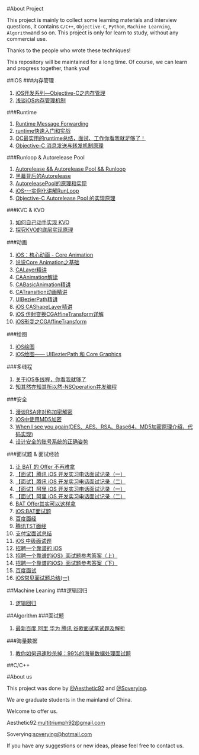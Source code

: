 #About Project

This project is mainly to collect some learning materials and interview questions, it contains `C/C++`, `Objective-C`, `Python`, `Machine Learning`, `Algorithm`and so on. This project is only for learn to study, without any commercial use. 

Thanks to the people who wrote these techniques!

This repository will be maintained for a long time. Of course, we can learn and progress together, thank you!

##iOS
###内存管理

1. [iOS开发系列—Objective-C之内存管理](http://www.cnblogs.com/kenshincui/p/3870325.html)
3. [浅谈iOS内存管理机制](http://www.jianshu.com/p/d544cd964ced)

###Runtime
1. [Runtime Message Forwarding](http://www.jianshu.com/p/7edf14b65d2e)
2. [runtime快速入门和实战](http://www.jianshu.com/p/7d269b7c1821)
3. [OC最实用的runtime总结，面试、工作你看我就足够了！](http://www.jianshu.com/p/ab966e8a82e2)
4. [Objective-C 消息发送与转发机制原理](http://yulingtianxia.com/blog/2016/06/15/Objective-C-Message-Sending-and-Forwarding/)

###Runloop & Autorelease Pool
1. [Autorelease && Autorelease Pool && Runloop](http://www.jianshu.com/p/32c7e5a585cd)
2. [黑幕背后的Autorelease](http://blog.sunnyxx.com/2014/10/15/behind-autorelease/)
3. [AutoreleasePool的原理和实现](http://www.jianshu.com/p/1b66c4d47cd7)
4. [iOS---实例化讲解RunLoop](http://www.jianshu.com/p/536184bfd163)
5. [Objective-C Autorelease Pool 的实现原理](http://www.jianshu.com/p/d6687291e486)

###KVC & KVO
1. [如何自己动手实现 KVO](http://tech.glowing.com/cn/implement-kvo/)
2. [探究KVO的底层实现原理](http://www.jianshu.com/p/829864680648)

###动画
1. [iOS：核心动画 - Core Animation](http://www.jianshu.com/p/5f7a95629193)
2. [说说Core Animation之基础](http://www.jianshu.com/p/d2b5566a99d4)
3. [CALayer精讲](http://www.jianshu.com/p/3168ce326520)
4. [CAAnimation解读](http://www.jianshu.com/p/8d1bf515398c)
5. [CABasicAnimation精讲](http://www.jianshu.com/p/c2729d0377e9)
6. [CATransition动画精讲](http://www.jianshu.com/p/ba14050dcd4c)
7. [UIBezierPath精讲](http://www.jianshu.com/p/734b34e82135)
8. [iOS CAShapeLayer精讲](http://www.jianshu.com/p/5f08035056f6)
9. [iOS 仿射变换CGAffineTransform详解](http://www.jianshu.com/p/6c09d138b31d)
10. [iOS形变之CGAffineTransform](http://www.jianshu.com/p/ca7f9bc62429)

###绘图
1. [iOS绘图](http://www.jianshu.com/p/72b386d755f5)
2. [iOS绘图—— UIBezierPath 和 Core Graphics](http://www.jianshu.com/p/8e6e960eea7d)

###多线程
1. [关于iOS多线程，你看我就够了](http://www.jianshu.com/p/0b0d9b1f1f19)
2. [知其然亦知其所以然-NSOperation并发编程](http://www.jianshu.com/p/ebb3e42049fd)

###安全
1. [漫谈RSA非对称加密解密](http://www.jianshu.com/p/51bb0ad0b113)
2. [iOS中使用MD5加密](http://www.jianshu.com/p/bb04989a0998)
3. [When I see you again(DES、AES、RSA、Base64、MD5加密原理介绍，代码实现)](http://www.jianshu.com/p/92aa8a91dc34)
4. [设计安全的账号系统的正确姿势](http://www.jianshu.com/p/e7d47efc92eb)



###面试题 & 面试经验
1. [让 BAT 的 Offer 不再难拿](http://www.jianshu.com/p/ee15c1cf9c16)
2. [【面试】腾讯 iOS 开发实习电话面试记录（一）](http://www.jianshu.com/p/8e8871a9677a)
3. [【面试】腾讯 iOS 开发实习电话面试记录（二）](http://www.jianshu.com/p/f162aedc7c3b)
4. [【面试】阿里 iOS 开发实习电话面试记录（一）](http://www.jianshu.com/p/cd06c447dd5a)
5. [【面试】阿里 iOS 开发实习电话面试记录（二）](http://www.jianshu.com/p/50a874575e21)
6. [BAT Offer其实可以这样拿](http://www.jianshu.com/p/5be15e10964d)
7. [iOS:BAT面试题](http://www.jianshu.com/p/682de90106b5)
8. [百度面经](http://fish.yulingtianxia.com/2015/04/17/2015-4-17-Baidu-Interview/)
9. [腾讯TST面经](http://fish.yulingtianxia.com/2015/04/05/2015-4-5-Tencent-Interview/)
10. [支付宝面试总结](http://fish.yulingtianxia.com/2015/03/20/2015-3-20-Alipay-Interview/)
11. [iOS 中级面试题](http://mrpeak.cn/ios/2016/01/07/push)
12. [招聘一个靠谱的 iOS](http://blog.sunnyxx.com/2015/07/04/ios-interview/)
13. [招聘一个靠谱的iOS》面试题参考答案（上）](https://github.com/ChenYilong/iOSInterviewQuestions/blob/master/01%E3%80%8A%E6%8B%9B%E8%81%98%E4%B8%80%E4%B8%AA%E9%9D%A0%E8%B0%B1%E7%9A%84iOS%E3%80%8B%E9%9D%A2%E8%AF%95%E9%A2%98%E5%8F%82%E8%80%83%E7%AD%94%E6%A1%88/%E3%80%8A%E6%8B%9B%E8%81%98%E4%B8%80%E4%B8%AA%E9%9D%A0%E8%B0%B1%E7%9A%84iOS%E3%80%8B%E9%9D%A2%E8%AF%95%E9%A2%98%E5%8F%82%E8%80%83%E7%AD%94%E6%A1%88%EF%BC%88%E4%B8%8A%EF%BC%89.md)
14. [招聘一个靠谱的iOS》面试题参考答案（下）](https://github.com/ChenYilong/iOSInterviewQuestions/blob/master/01%E3%80%8A%E6%8B%9B%E8%81%98%E4%B8%80%E4%B8%AA%E9%9D%A0%E8%B0%B1%E7%9A%84iOS%E3%80%8B%E9%9D%A2%E8%AF%95%E9%A2%98%E5%8F%82%E8%80%83%E7%AD%94%E6%A1%88/%E3%80%8A%E6%8B%9B%E8%81%98%E4%B8%80%E4%B8%AA%E9%9D%A0%E8%B0%B1%E7%9A%84iOS%E3%80%8B%E9%9D%A2%E8%AF%95%E9%A2%98%E5%8F%82%E8%80%83%E7%AD%94%E6%A1%88%EF%BC%88%E4%B8%8B%EF%BC%89.md)
15. [百度面试](http://studentdeng.github.io/blog/2014/02/11/baidu-interview/)
16. [iOS常见面试题总结(一)](http://www.jianshu.com/p/c51eafd8f96f)


##Machine Leaning
###逻辑回归
1. [逻辑回归](http://blog.csdn.net/pakko/article/details/37878837)

##Algorithm
###面试题
1. [最新百度 阿里 华为 腾讯 谷歌面试笔试题及解析 ](http://blog.chinaunix.net/xmlrpc.php?r=blog/article&uid=29087962&id=3995874)

###海量数据
1. [教你如何迅速秒杀掉：99%的海量数据处理面试题](http://blog.csdn.net/v_july_v/article/details/7382693)

##C/C++

#About us

This project was done by [@Aesthetic92](https://github.com/aesthetic92) and [@Soverying](https://github.com/Soverying).

We are graduate students in the mainland of China.

Welcome to offer us. 

Aesthetic92:[multitriumph92@gmail.com](mailto:multitriumph92@gmail.com)

Soverying:[soverying@hotmail.com](mailto:soverying@hotmail.com)

If you have any suggestions or new ideas, please feel free to contact us.